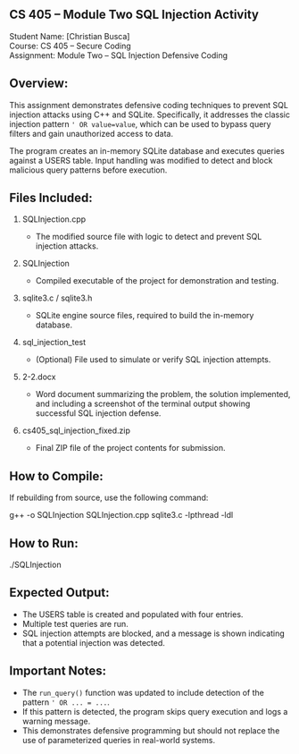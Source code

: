 CS 405 – Module Two SQL Injection Activity
------------------------------------------

Student Name: [Christian Busca]  
Course: CS 405 – Secure Coding  
Assignment: Module Two – SQL Injection Defensive Coding  

Overview:
---------
This assignment demonstrates defensive coding techniques to prevent SQL injection attacks using C++ and SQLite. Specifically, it addresses the classic injection pattern `' OR value=value`, which can be used to bypass query filters and gain unauthorized access to data.

The program creates an in-memory SQLite database and executes queries against a USERS table. Input handling was modified to detect and block malicious query patterns before execution.

Files Included:
---------------
1. SQLInjection.cpp  
   - The modified source file with logic to detect and prevent SQL injection attacks.

2. SQLInjection  
   - Compiled executable of the project for demonstration and testing.

3. sqlite3.c / sqlite3.h  
   - SQLite engine source files, required to build the in-memory database.

4. sql_injection_test  
   - (Optional) File used to simulate or verify SQL injection attempts.

5. 2-2.docx  
   - Word document summarizing the problem, the solution implemented, and including a screenshot of the terminal output showing successful SQL injection defense.

6. cs405_sql_injection_fixed.zip  
   - Final ZIP file of the project contents for submission.

How to Compile:
---------------
If rebuilding from source, use the following command:

g++ -o SQLInjection SQLInjection.cpp sqlite3.c -lpthread -ldl


How to Run:
-----------

./SQLInjection


Expected Output:
----------------
- The USERS table is created and populated with four entries.
- Multiple test queries are run.
- SQL injection attempts are blocked, and a message is shown indicating that a potential injection was detected.

Important Notes:
----------------
- The `run_query()` function was updated to include detection of the pattern `' OR ... = ...`.
- If this pattern is detected, the program skips query execution and logs a warning message.
- This demonstrates defensive programming but should not replace the use of parameterized queries in real-world systems.

